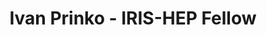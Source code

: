 ---
layout: fellow
pagetype: fellow
shortname: IvaKamie
permalink: /fellows/IvaKamie.html
fellow-name: Ivan Prinko
title: Ivan Prinko - IRIS-HEP Fellow
active: False
dates:
  start: 2022-07-06
  end: 2022-09-14
photo: /assets/images/team/Ivan-Prinko.jpg
institution: Kyiv Academic University
e-mail: ivan.prinko@protonmail.com
project_title: Developing a Jupiter Notebook for converting confocal microscopic images to 3D cell images and metrics calculation.
project_goal:
    The project's objective is to provide an interactive tool for evaluating confocal microscopic images of cells in order to determine their features, including volume, polarity, and cross-sectional area.
mentors:
  - Abhishek Biswas (Princeton University)
proposal:
presentations:
- title: Developing a Jupiter Notebook for converting confocal microscopic images to 3D cell images and metrics calculation.
  date: 2022-10-05
  url: https://indico.cern.ch/event/1195273/contributions/5075658/attachments/2528808/4350475/Ivan%20Prinko.%20IRIS%20Project%20Presentation.pdf
  meeting: IRIS-HEP Fellows Presentations 2022
  meetingurl: https://indico.cern.ch/event/1195273/
  recordingurl: https://youtu.be/rjqnJbT7T1s
  focus-area: doma
current_status:
github-username: IvaKamie
linkedin-profile: https://www.linkedin.com/in/ivanprinko/
---